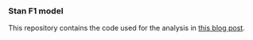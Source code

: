 ### Stan F1 model

This repository contains the code used for the analysis in [this blog post](https://martiningram.github.io/f1-model/).
